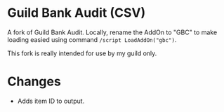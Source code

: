 # Guild Bank Audit (CSV)
A fork of Guild Bank Audit. Locally, rename the AddOn to "GBC" to make loading easied using command `/script LoadAddOn("gbc")`.

This fork is really intended for use by my guild only.

# Changes
* Adds item ID to output.
